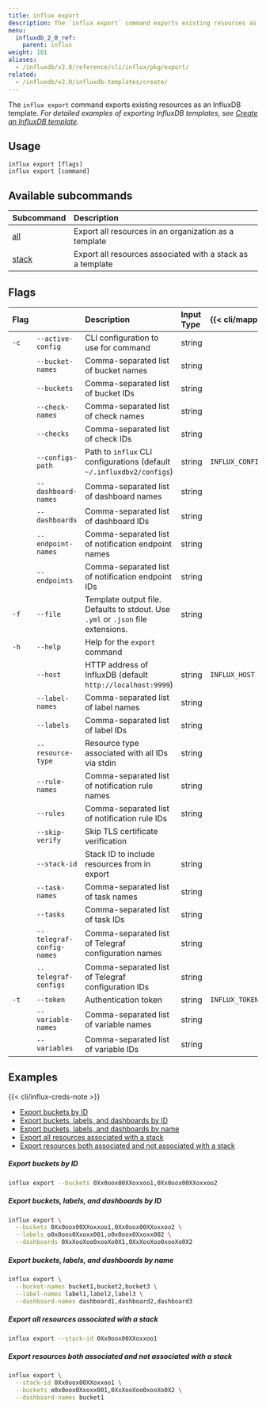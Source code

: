```yaml
---
title: influx export
description: The `influx export` command exports existing resources as an InfluxDB template.
menu:
  influxdb_2_0_ref:
    parent: influx
weight: 101
aliases:
  - /influxdb/v2.0/reference/cli/influx/pkg/export/
related:
  - /influxdb/v2.0/influxdb-templates/create/
---
```


The `influx export` command exports existing resources as an InfluxDB template.
_For detailed examples of exporting InfluxDB templates, see
[Create an InfluxDB template](/influxdb/v2.0/influxdb-templates/create/)._

## Usage

```
influx export [flags]
influx export [command]
```

## Available subcommands

| Subcommand                                                 | Description                                                |
|:----------                                                 |:-----------                                                |
| [all](/influxdb/v2.0/reference/cli/influx/export/all/)     | Export all resources in an organization as a template      |
| [stack](/influxdb/v2.0/reference/cli/influx/export/stack/) | Export all resources associated with a stack as a template |

## Flags

| Flag |                           | Description                                                                      | Input Type | {{< cli/mapped >}}   |
|:---- |:---                       |:-----------                                                                      |:---------- |:------------------   |
| `-c` | `--active-config`         | CLI configuration to use for command                                             | string     |                      |
|      | `--bucket-names`          | Comma-separated list of bucket names                                             | string     |                      |
|      | `--buckets`               | Comma-separated list of bucket IDs                                               | string     |                      |
|      | `--check-names`           | Comma-separated list of check names                                              | string     |                      |
|      | `--checks`                | Comma-separated list of check IDs                                                | string     |                      |
|      | `--configs-path`          | Path to `influx` CLI configurations (default `~/.influxdbv2/configs`)            | string     |`INFLUX_CONFIGS_PATH` |
|      | `--dashboard-names`       | Comma-separated list of dashboard names                                          | string     |                      |
|      | `--dashboards`            | Comma-separated list of dashboard IDs                                            | string     |                      |
|      | `--endpoint-names`        | Comma-separated list of notification endpoint names                              | string     |                      |
|      | `--endpoints`             | Comma-separated list of notification endpoint IDs                                | string     |                      |
| `-f` | `--file`                  | Template output file. Defaults to stdout. Use `.yml` or `.json` file extensions. | string     |                      |
| `-h` | `--help`                  | Help for the `export` command                                                    |            |                      |
|      | `--host`                  | HTTP address of InfluxDB (default `http://localhost:9999`)                       | string     | `INFLUX_HOST`        |
|      | `--label-names`           | Comma-separated list of label names                                              | string     |                      |
|      | `--labels`                | Comma-separated list of label IDs                                                | string     |                      |
|      | `--resource-type`         | Resource type associated with all IDs via stdin                                  | string     |                      |
|      | `--rule-names`            | Comma-separated list of notification rule names                                  | string     |                      |
|      | `--rules`                 | Comma-separated list of notification rule IDs                                    | string     |                      |
|      | `--skip-verify`           | Skip TLS certificate verification                                                |            |                      |
|      | `--stack-id`              | Stack ID to include resources from in export                                     | string     |                      |
|      | `--task-names`            | Comma-separated list of task names                                               | string     |                      |
|      | `--tasks`                 | Comma-separated list of task IDs                                                 | string     |                      |
|      | `--telegraf-config-names` | Comma-separated list of Telegraf configuration names                             | string     |                      |
|      | `--telegraf-configs`      | Comma-separated list of Telegraf configuration IDs                               | string     |                      |
| `-t` | `--token`                 | Authentication token                                                             | string     | `INFLUX_TOKEN`       |
|      | `--variable-names`        | Comma-separated list of variable names                                           | string     |                      |
|      | `--variables`             | Comma-separated list of variable IDs                                             | string     |                      |

## Examples

{{< cli/influx-creds-note >}}

- [Export buckets by ID](#export-buckets-by-id)
- [Export buckets, labels, and dashboards by ID](#export-buckets-labels-and-dashboards-by-id)
- [Export buckets, labels, and dashboards by name](#export-buckets-labels-and-dashboards-by-name)
- [Export all resources associated with a stack](#export-all-resources-associated-with-a-stack)
- [Export resources both associated and not associated with a stack](#export-resources-both-associated-and-not-associated-with-a-stack)

##### Export buckets by ID
```sh
influx export --buckets 0Xx0oox00XXoxxoo1,0Xx0oox00XXoxxoo2
```

##### Export buckets, labels, and dashboards by ID
```sh
influx export \
  --buckets 0Xx0oox00XXoxxoo1,0Xx0oox00XXoxxoo2 \
  --labels o0x0oox0Xxoxx001,o0x0oox0Xxoxx002 \
  --dashboards 0XxXooXoo0xooXo0X1,0XxXooXoo0xooXo0X2
```

##### Export buckets, labels, and dashboards by name
```sh
influx export \
  --bucket-names bucket1,bucket2,bucket3 \
  --label-names label1,label2,label3 \
  --dashboard-names dashboard1,dashboard2,dashboard3
```

##### Export all resources associated with a stack
```sh
influx export --stack-id 0Xx0oox00XXoxxoo1
```

##### Export resources both associated and not associated with a stack
```sh
influx export \
  --stack-id 0Xx0oox00XXoxxoo1 \
  --buckets o0x0oox0Xxoxx001,0XxXooXoo0xooXo0X2 \
  --dashboard-names bucket1
```
